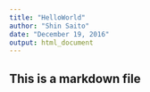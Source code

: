 ```yaml
---
title: "HelloWorld"
author: "Shin Saito"
date: "December 19, 2016"
output: html_document
---
```


## This is a markdown file